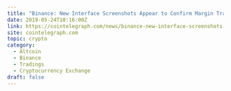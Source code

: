```yaml
---
title: "Binance: New Interface Screenshots Appear to Confirm Margin Trading Testing"
date: 2019-05-24T10:16:00Z
link: https://cointelegraph.com/news/binance-new-interface-screenshots-appear-to-confirm-margin-trading-testing?utm_medium=RSS&utm_source=hune
site: cointelegraph.com
topic: crypto
category:
  - Altcoin
  - Binance
  - Tradings
  - Cryptocurrency Exchange
draft: false
---
```

